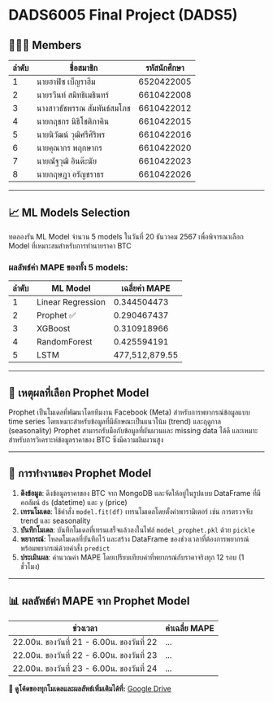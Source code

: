 # DADS6005 Final Project (DADS5)

## 🧑‍🤝‍🧑 Members
| ลำดับ | ชื่อสมาชิก                   | รหัสนักศึกษา   |
|-------|----------------------------|----------------|
| 1     | นายฮาฟิซ เบ็ญราฮีม        | 6520422005     |
| 2     | นายรวีนท์ สมิทธิเมธินทร์   | 6610422008     |
| 3     | นางสาวธัชพรรณ สัมพันธ์สมโภช | 6610422012   |
| 4     | นายกฤชกร นิธิโชติภาคิน     | 6610422015     |
| 5     | นายนิวัฒน์ วุฒิศรีศิริพร   | 6610422016     |
| 6     | นายคุณากร พฤกษากร         | 6610422020     |
| 7     | นายณัฐวุฒิ อินต๊ะนัย       | 6610422023     |
| 8     | นายกฤษฎา อรัญชราธร        | 6610422026     |

---

## 📈 ML Models Selection
ทดลองรัน ML Model จำนวน 5 models ในวันที่ 20 ธันวาคม 2567 เพื่อพิจารณาเลือก Model ที่เหมาะสมสำหรับการทำนายราคา BTC

### ผลลัพธ์ค่า MAPE ของทั้ง 5 models:
| ลำดับ | ML Model             | เฉลี่ยค่า MAPE       |
|-------|----------------------|--------------------|
| 1     | Linear Regression    | 0.344504473       |
| 2     | Prophet ✅            | 0.290467437       |
| 3     | XGBoost              | 0.310918966       |
| 4     | RandomForest         | 0.425594191       |
| 5     | LSTM                 | 477,512,879.55    |

---

## 🌟 เหตุผลที่เลือก Prophet Model
Prophet เป็นโมเดลที่พัฒนาโดยทีมงาน Facebook (Meta) สำหรับการพยากรณ์ข้อมูลแบบ time series โดยเหมาะสำหรับข้อมูลที่มีลักษณะเป็นแนวโน้ม (trend) และฤดูกาล (seasonality) Prophet สามารถรับมือกับข้อมูลที่ผันผวนและ missing data ได้ดี และเหมาะสำหรับการวิเคราะห์ข้อมูลราคาของ BTC ซึ่งมีความผันผวนสูง

---

## 🔮 การทำงานของ Prophet Model
1. **ดึงข้อมูล**: ดึงข้อมูลราคาของ BTC จาก MongoDB และจัดให้อยู่ในรูปแบบ DataFrame ที่มีคอลัมน์ `ds` (datetime) และ `y` (price)
2. **เทรนโมเดล**: ใช้คำสั่ง `model.fit(df)` เทรนโมเดลโดยตั้งค่าพารามิเตอร์ เช่น การตรวจจับ trend และ seasonality
3. **บันทึกโมเดล**: บันทึกโมเดลที่เทรนเสร็จแล้วลงในไฟล์ `model_prophet.pkl` ด้วย `pickle`
4. **พยากรณ์**: โหลดโมเดลที่บันทึกไว้ และสร้าง DataFrame ของช่วงเวลาที่ต้องการพยากรณ์ พร้อมพยากรณ์ด้วยคำสั่ง `predict`
5. **ประเมินผล**: คำนวณค่า MAPE โดยเปรียบเทียบค่าที่พยากรณ์กับราคาจริงทุก 12 รอบ (1 ชั่วโมง)

---

## 📊 ผลลัพธ์ค่า MAPE จาก Prophet Model
| ช่วงเวลา                                      | ค่าเฉลี่ย MAPE |
|--------------------------------------------|---------------|
| 22.00น. ของวันที่ 21 - 6.00น. ของวันที่ 22 | ...           |
| 22.00น. ของวันที่ 22 - 6.00น. ของวันที่ 23 | ...           |
| 22.00น. ของวันที่ 23 - 6.00น. ของวันที่ 24 | ...           |

**🔗 ดูโค้ดของทุกโมเดลและผลลัพธ์เพิ่มเติมได้ที่:** [Google Drive](https://drive.google.com/drive/folders/1bSWRsJju8P64TNbWimIEthTEEHGv72Mj?usp=sharing )
